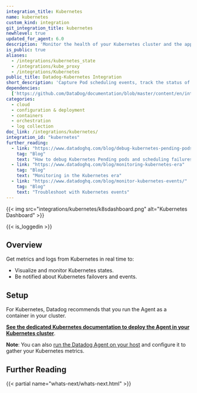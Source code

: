 ```yaml
---
integration_title: Kubernetes
name: kubernetes
custom_kind: integration
git_integration_title: kubernetes
newhlevel: true
updated_for_agent: 6.0
description: 'Monitor the health of your Kubernetes cluster and the applications running on it. Capture Pod scheduling events, track the status of your Kubelets, and more.'
is_public: true
aliases:
  - /integrations/kubernetes_state
  - /integrations/kube_proxy
  - /integrations/Kubernetes
public_title: Datadog-Kubernetes Integration
short_description: 'Capture Pod scheduling events, track the status of your Kubelets, and more'
dependencies:
  ['https://github.com/DataDog/documentation/blob/master/content/en/integrations/kubernetes.md']
categories:
  - cloud
  - configuration & deployment
  - containers
  - orchestration
  - log collection
doc_link: /integrations/kubernetes/
integration_id: "kubernetes"
further_reading:
  - link: "https://www.datadoghq.com/blog/debug-kubernetes-pending-pods/"
    tag: "Blog"
    text: "How to debug Kubernetes Pending pods and scheduling failures"
  - link: "https://www.datadoghq.com/blog/monitoring-kubernetes-era"
    tag: "Blog"
    text: "Monitoring in the Kubernetes era"
  - link: "https://www.datadoghq.com/blog/monitor-kubernetes-events/"
    tag: "Blog"
    text: "Troubleshoot with Kubernetes events"
---
```


{{< img src="integrations/kubernetes/k8sdashboard.png" alt="Kubernetes Dashboard" >}}

{{< is_loggedin >}}
## Overview

Get metrics and logs from Kubernetes in real time to:

- Visualize and monitor Kubernetes states.
- Be notified about Kubernetes failovers and events.

## Setup

For Kubernetes, Datadog recommends that you run the Agent as a container in your cluster.

**[See the dedicated Kubernetes documentation to deploy the Agent in your Kubernetes cluster][1]**.

**Note**: You can also [run the Datadog Agent on your host][2] and configure it to gather your Kubernetes metrics.

## Further Reading

{{< partial name="whats-next/whats-next.html" >}}

[1]: /agent/kubernetes/
[2]: /integrations/faq/kubernetes-host-installation/
